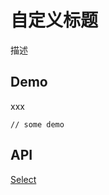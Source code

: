 # 自定义标题

描述

## Demo

xxx

``` tsx
// some demo
```

## API

[Select](./src/Select.tsx "react-docgen-typescript:")
